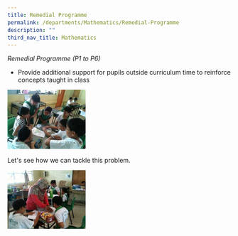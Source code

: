 ```yaml
---
title: Remedial Programme
permalink: /departments/Mathematics/Remedial-Programme
description: ""
third_nav_title: Mathematics
---
```

_Remedial Programme (P1 to P6)_

*   Provide additional support for pupils outside curriculum time to reinforce concepts taught in class

<img src="/images/remedial9.jpg" 
     style="width:35%">

Let's see how we can tackle this problem.

<img src="/images/remedial2.jpg" 
     style="width:35%">